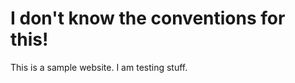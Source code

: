 I don't know the conventions for this!
=====================

This is a sample website. I am testing stuff.
